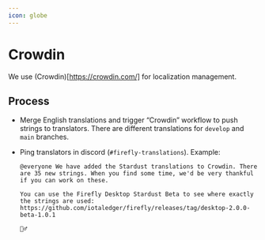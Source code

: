 ```yaml
---
icon: globe
---
```


# Crowdin

We use (Crowdin)[https://crowdin.com/] for localization management.

## Process

- Merge English translations and trigger “Crowdin” workflow to push strings to translators. There are different translations for `develop` and `main` branches.

- Ping translators in discord (`#firefly-translations`). Example:

    ```
    @everyone We have added the Stardust translations to Crowdin. There are 35 new strings. When you find some time, we'd be very thankful if you can work on these.

    You can use the Firefly Desktop Stardust Beta to see where exactly the strings are used: https://github.com/iotaledger/firefly/releases/tag/desktop-2.0.0-beta-1.0.1

    🧙‍♂️
    ```